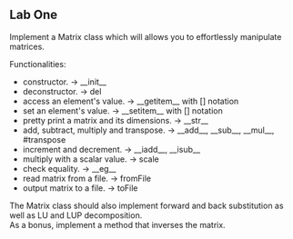 ## Lab One

Implement a Matrix class which will allows you to effortlessly manipulate matrices.  

Functionalities:  
*  constructor. ->  \_\_init\_\_
*  deconstructor. -> del
*  access an element's value. -> \_\_getitem\_\_ with \[\] notation
*  set an element's value. -> \_\_setitem\_\_ with \[\] notation
*  pretty print a matrix and its dimensions. -> \_\_str\_\_
*  add, subtract, multiply and transpose. -> \_\_add\_\_, \_\_sub\_\_, \_\_mul\_\_, #transpose
*  increment and decrement. -> \_\_iadd\_\_, \_\_isub\_\_
*  multiply with a scalar value. -> scale
*  check equality. -> \_\_eg\_\_
*  read matrix from a file. -> fromFile
*  output matrix to a file. -> toFile

The Matrix class should also implement forward and back substitution as well as LU and LUP decomposition.  
As a bonus, implement a method that inverses the matrix.  
